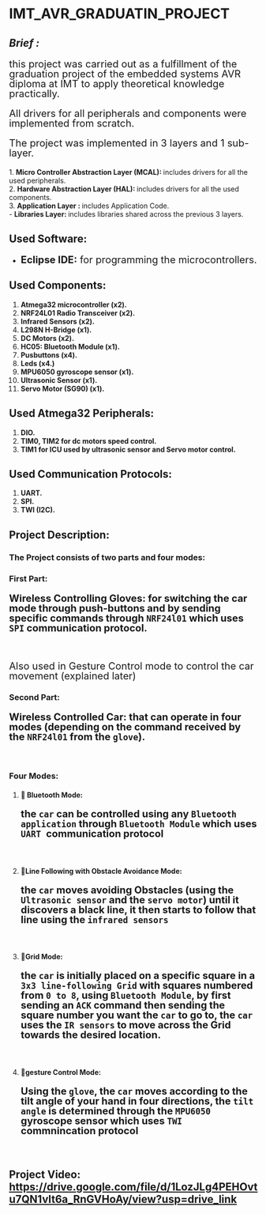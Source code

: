 # IMT_AVR_GRADUATIN_PROJECT

## *Brief :*
<p style="font-size: 20px; line-height: 1;"> this project was carried out as a fulfillment of the graduation project of the embedded systems AVR diploma at IMT to apply theoretical knowledge practically.</p>
<p style="font-size: 20px; line-height: 1;"> All drivers for all peripherals and components were implemented from scratch.</p>
<p style="font-size: 20px; line-height: 1;"> The project was implemented in 3 layers and 1 sub-layer.</p>
1. <strong>Micro Controller Abstraction Layer (MCAL): </strong> includes drivers for all the used peripherals. <br>
2. <strong>Hardware Abstraction Layer (HAL): </strong> includes drivers for all the used components.  <br>
3. <strong>Application Layer : </strong> includes Application Code. <br>
- <strong>Libraries Layer: </strong>includes libraries shared across the previous 3 layers. 

## Used Software:
- <p style="font-size: 20px; line-height: 1;"><strong>Eclipse IDE:</strong> for programming the microcontrollers.</p>

## Used Components:
1. <strong>Atmega32 microcontroller (x2).</strong>
2. <strong>NRF24L01 Radio Transceiver (x2).</strong>
3. <strong>Infrared Sensors (x2).</strong>
4. <strong>L298N H-Bridge (x1).</strong>
5. <strong>DC Motors (x2).</strong>
6. <strong>HC05: Bluetooth Module (x1).</strong>
7. <strong>Pusbuttons (x4).</strong>
8. <strong>Leds (x4.)</strong>
9. <strong>MPU6050 gyroscope sensor (x1).</strong>
10. <strong>Ultrasonic Sensor (x1).</strong>
11. <strong>Servo Motor (SG90) (x1).</strong>

## Used Atmega32 Peripherals:
1. <strong>DIO.</strong>
2. <strong>TIM0, TIM2 for dc motors speed control.</strong>
3. <strong>TIM1 for ICU used by ultrasonic sensor and Servo motor control.</strong>

## Used Communication Protocols:
1. <strong>UART.</strong>
2. <strong>SPI.</strong>
3. <strong>TWI (I2C).</strong>


## Project Description:
### The Project consists of two parts and four modes:


### First Part: 
#### <p style="font-size: 20px; line-height: 1;"><strong>Wireless Controlling Gloves:</strong> for switching the car mode through push-buttons and by sending specific commands through `NRF24l01` which uses `SPI` communication protocol.</p><br>
<p style="font-size: 20px; line-height: 1;"> Also used in Gesture Control mode to control the car movement (explained later)</p>

### Second Part: 
#### <p style="font-size: 20px; line-height: 1;"><strong>Wireless Controlled Car:</strong> that can operate in four modes (depending on the command received by the `NRF24l01` from the `glove`).</p><br>

### Four Modes:
1. #### 🔵 **Bluetooth Mode**: <p style="font-size: 20px; line-height: 1;">the `car` can be controlled using any `Bluetooth application` through `Bluetooth Module` which uses `UART `communication protocol</p><br>

2. #### 🔵**Line Following with Obstacle Avoidance Mode**: <p style="font-size: 20px; line-height: 1;">the `car` moves avoiding Obstacles (using the `Ultrasonic sensor` and the `servo motor`) until it discovers a black line, it then starts to follow that line using the `infrared sensors`</p><br>

3. #### 🔵**Grid Mode**: <p style="font-size: 20px; line-height: 1;">the `car` is initially placed on a specific square in a `3x3 line-following Grid` with squares numbered from `0 to 8`, using `Bluetooth Module`, by first sending an `ACK` command then sending the square number you want the `car` to go to, the `car` uses the `IR sensors` to move across the Grid towards the desired location.</p><br>

4. #### 🔵**gesture Control Mode**: <p style="font-size: 20px; line-height: 1;">Using the `glove`, the `car` moves according to the tilt angle of your hand in four directions, the `tilt angle` is determined through the `MPU6050` gyroscope sensor which uses `TWI` commnincation protocol</p><br>






## Project Video: https://drive.google.com/file/d/1LozJLg4PEHOvtu7QN1vIt6a_RnGVHoAy/view?usp=drive_link

 

 
